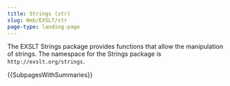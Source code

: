 ```yaml
---
title: Strings (str)
slug: Web/EXSLT/str
page-type: landing-page
---
```




The EXSLT Strings package provides functions that allow the manipulation of strings. The namespace for the Strings package is `http://exslt.org/strings`.

{{SubpagesWithSummaries}}
